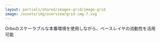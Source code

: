 ```yaml
---
layout: partials/shared/images-grid/image-grid
image: /assets/img/overview/grid-img-7.svg
---
```


Orbsのスケーラブルな本番環境を使用しながら、ベースレイヤの流動性を活用可能
